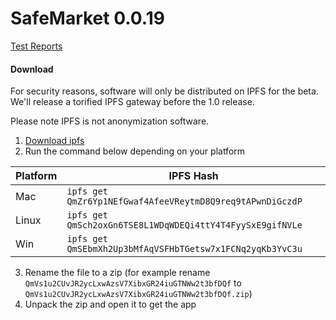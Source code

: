 # SafeMarket 0.0.19

[Test Reports](/reports/0.0.19/)

#### Download

For security reasons, software will only be distributed on IPFS for the beta. We'll release a torified IPFS gateway before the 1.0 release.

Please note IPFS is not anonymization software. 

1. [Download ipfs](https://ipfs.io/docs/install/)
2. Run the command below depending on your platform

|Platform   |IPFS Hash                   |
|-----------|----------------------------|
|Mac        |`ipfs get QmZr6Yp1NEfGwaf4AfeeVReytmD8Q9req9tAPwnDiGczdP`   |
|Linux      |`ipfs get QmSch2oxGn6TSE8L1WDqWDEQi4ttY4T4FyySxE9gifNVLe` |
|Win        |`ipfs get QmSEbmXh2Up3bMfAqVSFHbTGetsw7x1FCNq2yqKb3YvC3u`   |

3. Rename the file to a zip (for example rename `QmVs1u2CUvJR2ycLxwAzsV7XibxGR24iuGTNWw2t3bfDQf` to `QmVs1u2CUvJR2ycLxwAzsV7XibxGR24iuGTNWw2t3bfDQf.zip`)
4. Unpack the zip and open it to get the app